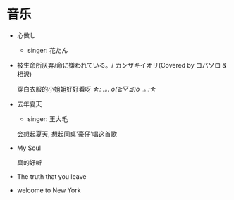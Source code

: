 # 音乐

- 心做し

  - singer: 花たん

- 被生命所厌弃/命に嫌われている。/ カンザキイオリ(Covered by コバソロ & 相沢)

  穿白衣服的小姐姐好好看呀 ☆*: .｡. o(≧▽≦)o .｡.:*☆

- 去年夏天

  - singer: 王大毛

  会想起夏天, 想起同桌'豪仔'唱这首歌

- My Soul

  真的好听

- The truth that you leave

- welcome to New York

